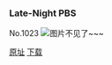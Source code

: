 ### Late-Night PBS
No.1023
![图片不见了~~~](https://imgs.xkcd.com/comics/late_night_pbs.png)

[原址](https://xkcd.com//1023) [下载](https://imgs.xkcd.com/comics/late_night_pbs.png)

